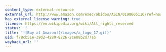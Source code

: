```yaml
---
content_type: external-resource
external_url: http://www.amazon.com/exec/obidos/ASIN/0198605110/ref=nosim/mitopencourse-20
has_external_license_warning: true
license: https://en.wikipedia.org/wiki/All_rights_reserved
status: ''
title: '![Buy at Amazon](/images/a_logo_17.gif)'
uid: f78cb51e-39d2-4280-8226-2ce08b2d77ab
wayback_url: ''
---
```

